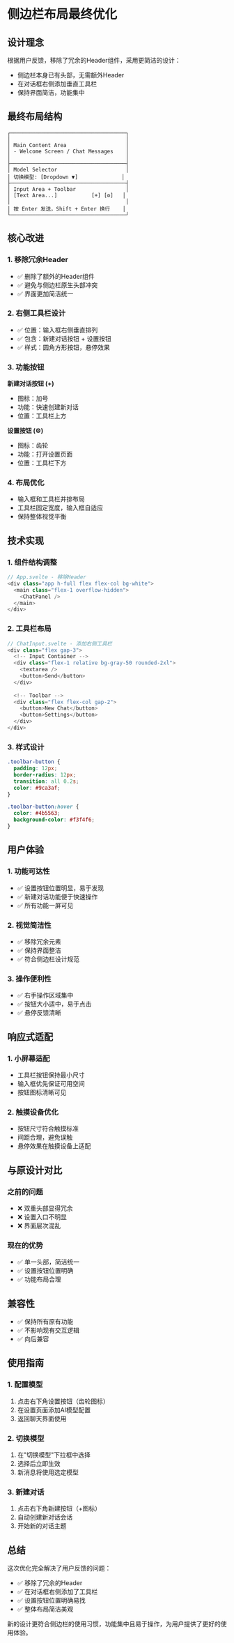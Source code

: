 # 侧边栏布局最终优化

## 设计理念

根据用户反馈，移除了冗余的Header组件，采用更简洁的设计：
- 侧边栏本身已有头部，无需额外Header
- 在对话框右侧添加垂直工具栏
- 保持界面简洁，功能集中

## 最终布局结构

```
┌─────────────────────────────────────┐
│                                     │
│ Main Content Area                   │
│ - Welcome Screen / Chat Messages    │
│                                     │
├─────────────────────────────────────┤
│ Model Selector                      │
│ 切换模型: [Dropdown ▼]              │
├─────────────────────────────────────┤
│ Input Area + Toolbar                │
│ [Text Area...]           [+] [⚙️]   │
│                                     │
│ 按 Enter 发送，Shift + Enter 换行    │
└─────────────────────────────────────┘
```

## 核心改进

### 1. 移除冗余Header
- ✅ 删除了额外的Header组件
- ✅ 避免与侧边栏原生头部冲突
- ✅ 界面更加简洁统一

### 2. 右侧工具栏设计
- ✅ 位置：输入框右侧垂直排列
- ✅ 包含：新建对话按钮 + 设置按钮
- ✅ 样式：圆角方形按钮，悬停效果

### 3. 功能按钮
**新建对话按钮 (+)**
- 图标：加号
- 功能：快速创建新对话
- 位置：工具栏上方

**设置按钮 (⚙️)**
- 图标：齿轮
- 功能：打开设置页面
- 位置：工具栏下方

### 4. 布局优化
- 输入框和工具栏并排布局
- 工具栏固定宽度，输入框自适应
- 保持整体视觉平衡

## 技术实现

### 1. 组件结构调整
```typescript
// App.svelte - 移除Header
<div class="app h-full flex flex-col bg-white">
  <main class="flex-1 overflow-hidden">
    <ChatPanel />
  </main>
</div>
```

### 2. 工具栏布局
```typescript
// ChatInput.svelte - 添加右侧工具栏
<div class="flex gap-3">
  <!-- Input Container -->
  <div class="flex-1 relative bg-gray-50 rounded-2xl">
    <textarea />
    <button>Send</button>
  </div>
  
  <!-- Toolbar -->
  <div class="flex flex-col gap-2">
    <button>New Chat</button>
    <button>Settings</button>
  </div>
</div>
```

### 3. 样式设计
```css
.toolbar-button {
  padding: 12px;
  border-radius: 12px;
  transition: all 0.2s;
  color: #9ca3af;
}

.toolbar-button:hover {
  color: #4b5563;
  background-color: #f3f4f6;
}
```

## 用户体验

### 1. 功能可达性
- ✅ 设置按钮位置明显，易于发现
- ✅ 新建对话功能便于快速操作
- ✅ 所有功能一屏可见

### 2. 视觉简洁性
- ✅ 移除冗余元素
- ✅ 保持界面整洁
- ✅ 符合侧边栏设计规范

### 3. 操作便利性
- ✅ 右手操作区域集中
- ✅ 按钮大小适中，易于点击
- ✅ 悬停反馈清晰

## 响应式适配

### 1. 小屏幕适配
- 工具栏按钮保持最小尺寸
- 输入框优先保证可用空间
- 按钮图标清晰可见

### 2. 触摸设备优化
- 按钮尺寸符合触摸标准
- 间距合理，避免误触
- 悬停效果在触摸设备上适配

## 与原设计对比

### 之前的问题
- ❌ 双重头部显得冗余
- ❌ 设置入口不明显
- ❌ 界面层次混乱

### 现在的优势
- ✅ 单一头部，简洁统一
- ✅ 设置按钮位置明确
- ✅ 功能布局合理

## 兼容性

- ✅ 保持所有原有功能
- ✅ 不影响现有交互逻辑
- ✅ 向后兼容

## 使用指南

### 1. 配置模型
1. 点击右下角设置按钮（齿轮图标）
2. 在设置页面添加AI模型配置
3. 返回聊天界面使用

### 2. 切换模型
1. 在"切换模型"下拉框中选择
2. 选择后立即生效
3. 新消息将使用选定模型

### 3. 新建对话
1. 点击右下角新建按钮（+图标）
2. 自动创建新对话会话
3. 开始新的对话主题

## 总结

这次优化完全解决了用户反馈的问题：
- ✅ 移除了冗余的Header
- ✅ 在对话框右侧添加了工具栏
- ✅ 设置按钮位置明确易找
- ✅ 整体布局简洁美观

新的设计更符合侧边栏的使用习惯，功能集中且易于操作，为用户提供了更好的使用体验。
